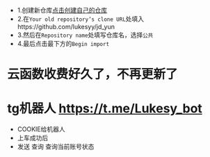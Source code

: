 * 1.创建新仓库[点击创建自己的仓库](https://github.com/new/import)
* 2.在`Your old repository’s clone URL`处填入https://github.com/lukesyy/jd_yun
* 3.然后在`Repository name`处填写仓库名，选择`公共`
* 4.最后点击最下方的`Begin import`
# 云函数收费好久了，不再更新了
# tg机器人 https://t.me/Lukesy_bot
* COOKIE给机器人
* 上车成功后
* 发送 查询 查询当前账号状态

